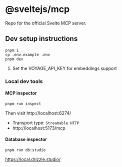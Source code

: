 # @sveltejs/mcp

Repo for the official Svelte MCP server.

## Dev setup instructions

```
pnpm i
cp .env.example .env
pnpm dev
```

1. Set the VOYAGE_API_KEY for embeddings support

### Local dev tools

#### MCP inspector

```
pnpm run inspect
```

Then visit http://localhost:6274/

- Transport type: `Streamable HTTP`
- http://localhost:5173/mcp

#### Database inspector

```
pnpm run db:studio
```

https://local.drizzle.studio/
